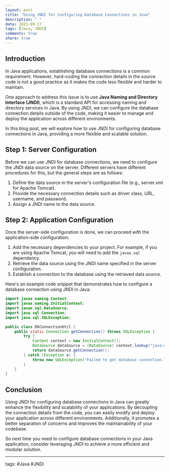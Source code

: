 ```yaml
---
layout: post
title: "Using JNDI for Configuring Database Connections in Java"
description: " "
date: 2023-09-17
tags: [Java, JNDI]
comments: true
share: true
---
```


## Introduction

In Java applications, establishing database connections is a common requirement. However, hard-coding the connection details in the source code is not a good practice as it makes the code less flexible and harder to maintain. 

One approach to address this issue is to use **Java Naming and Directory Interface (JNDI)**, which is a standard API for accessing naming and directory services in Java. By using JNDI, we can configure the database connection details outside of the code, making it easier to manage and deploy the application across different environments.

In this blog post, we will explore how to use JNDI for configuring database connections in Java, providing a more flexible and scalable solution.

## Step 1: Server Configuration

Before we can use JNDI for database connections, we need to configure the JNDI data source on the server. Different servers have different procedures for this, but the general steps are as follows:

1. Define the data source in the server's configuration file (e.g., server.xml for Apache Tomcat).
2. Provide the necessary connection details such as driver class, URL, username, and password.
3. Assign a JNDI name to the data source.

## Step 2: Application Configuration

Once the server-side configuration is done, we can proceed with the application-side configuration. 

1. Add the necessary dependencies to your project. For example, if you are using Apache Tomcat, you will need to add the `javax.sql` dependency.
2. Retrieve the data source using the JNDI name specified in the server configuration.
3. Establish a connection to the database using the retrieved data source.

Here's an example code snippet that demonstrates how to configure a database connection using JNDI in Java:

```java
import javax.naming.Context;
import javax.naming.InitialContext;
import javax.sql.DataSource;
import java.sql.Connection;
import java.sql.SQLException;

public class DbConnectionUtil {
    public static Connection getConnection() throws SQLException {
        try {
            Context context = new InitialContext();
            DataSource dataSource = (DataSource) context.lookup("java:comp/env/jdbc/MyDataSource");
            return dataSource.getConnection();
        } catch (Exception e) {
            throw new SQLException("Failed to get database connection.", e);
        }
    }
}
```

## Conclusion

Using JNDI for configuring database connections in Java can greatly enhance the flexibility and scalability of your applications. By decoupling the connection details from the code, you can easily modify and deploy your application across different environments. Additionally, it promotes a better separation of concerns and improves the maintainability of your codebase.

So next time you need to configure database connections in your Java application, consider leveraging JNDI to achieve a more efficient and modular solution.

---
tags: #Java #JNDI